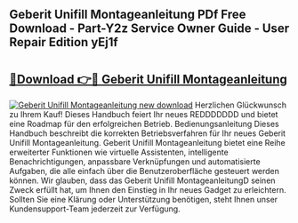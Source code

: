 ## Geberit Unifill Montageanleitung PDf Free Download - Part-Y2z Service Owner Guide - User Repair Edition yEj1f

# <h2><a href="http://df74ke.blite.top/?on=Geberit+Unifill+Montageanleitung">🔗Download 👉🔴 Geberit Unifill Montageanleitung</a></h2>

[![Geberit Unifill Montageanleitung new download](https://i.imgur.com/lujVjoI.png)](http://df74ke.blite.top/?on=Geberit+Unifill+Montageanleitung)
Herzlichen Glückwunsch zu Ihrem Kauf! Dieses Handbuch feiert Ihr neues REDDDDDDD und bietet eine Roadmap für den erfolgreichen Betrieb. Bedienungsanleitung Dieses Handbuch beschreibt die korrekten Betriebsverfahren für Ihr neues Geberit Unifill Montageanleitung. Geberit Unifill Montageanleitung bietet eine Reihe erweiterter Funktionen wie virtuelle Assistenten, intelligente Benachrichtigungen, anpassbare Verknüpfungen und automatisierte Aufgaben, die alle einfach über die Benutzeroberfläche gesteuert werden können. Wir glauben, dass das Geberit Unifill MontageanleitungD seinen Zweck erfüllt hat, um Ihnen den Einstieg in Ihr neues Gadget zu erleichtern. Sollten Sie eine Klärung oder Unterstützung benötigen, steht Ihnen unser Kundensupport-Team jederzeit zur Verfügung.
